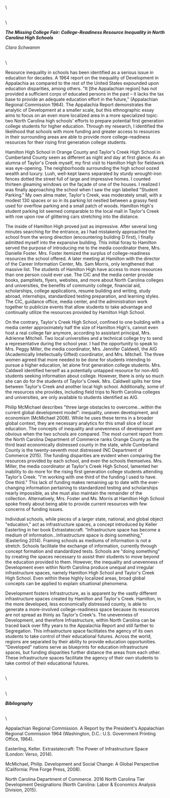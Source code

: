 \

\
\

***The Missing College Fair: College-Readiness Resource Inequality in North Carolina High Schools***

*Clara Schwamm*

\
\

Resource inequality in schools has been identified as a serious issue in
education for decades. A 1964 report on the inequality of Development in
Appalachia as compared to the rest of the United States expounded upon
education disparities, among others. "It [the Appalachian region] has
not provided a sufficient corps of educated persons in the past – it
lacks the tax base to provide an adequate education effort in the
future," (Appalachian Regional Commission 1964). The Appalachia Report
demonstrates the analytic of Development at a smaller scale, but this
ethnographic essay aims to focus on an even more localized area in a
more specialized topic: two North Carolina high schools' efforts to
prepare potential first generation college students for higher
education. Through my research, I identified the likelihood that schools
with more funding and greater access to resources in their surrounding
areas are able to provide more college-readiness resources for their
rising first generation college students.

Hamilton High School in Orange County and Taylor's Creek High School in
Cumberland County seem as different as night and day at first glance. As
an alumna of Taylor's Creek myself, my first visit to Hamilton High for
fieldwork was eye-opening. The neighborhoods surrounding the high school
oozed wealth and luxury. Lush, well-kept lawns separated by sturdy
wrought-iron fences dotted the street full of large and impressive
homes. I counted thirteen gleaming windows on the façade of one of the
houses. I realized I was finally approaching the school when I saw the
sign labelled "Student Parking." My own alma mater, Taylor's Creek, was
moderately small, with a modest 130 spaces or so in its parking lot
nestled between a grassy field used for overflow parking and a small
patch of woods. Hamilton High's student parking lot seemed comparable to
the local mall in Taylor's Creek with row upon row of glittering cars
stretching into the distance.

The inside of Hamilton High proved just as impressive. After several
long minutes searching for the entrance, as I had mistakenly approached
the school from the wrong direction (encountering building D first), I
finally admitted myself into the expansive building. This initial foray
to Hamilton served the purpose of introducing me to the media
coordinator there, Mrs. Danielle Foster. Mrs. Foster itemized the
surplus of college-readiness resources the school offered. A later
meeting at Hamilton with the director of the Career Information Center,
Ms. Sam Morris, only lengthened that massive list. The students of
Hamilton High have access to more resources than one person could ever
use. The CIC and the media center provide books, pamphlets, flyers,
websites, and more about North Carolina colleges and universities, the
benefits of community college, financial aid, scholarships, college
applications, resume building and writing, study abroad, internships,
standardized testing preparation, and learning styles. The CIC, guidance
office, media center, and the administration work together to publicize
events that allow students to take advantage and continually utilize the
resources provided by Hamilton High School.

On the contrary, Taylor's Creek High School, confined to one building
with a media center approximately half the size of Hamilton High's,
cannot even host a real college fair anymore, according to assistant
principal, Mrs. Adrienne Mitchell. Two local universities and a
technical college try to send a representative during the school year. I
had the opportunity to speak to Mrs. Peggy Miller, the media
coordinator, Mrs. Jennifer Caldwell, the AIG (Academically
Intellectually Gifted) coordinator, and Mrs. Mitchell. The three women
agreed that more needed to be done for students intending to pursue a
higher education, let alone first generation college students. Mrs.
Caldwell identified herself as a potentially untapped resource for
non-AIG students seeking information about college. However, there is
only so much she can do for the students of Taylor's Creek. Mrs.
Caldwell splits her time between Taylor's Creek and another local high
school. Additionally, some of the resources she provides, including
field trips to North Carolina colleges and universities, are only
available to students identified as AIG.

Philip McMichael describes "three large obstacles to overcome…within the
current global development model": inequality, uneven development, and
economism (McMichael 2008). While he uses these terms in a broader
global context, they are necessary analytics for this small slice of
local education. The concepts of inequality and unevenness of
development are obvious when the two schools are compared. The most
current report from the North Carolina Department of Commerce ranks
Orange County as the third least economically distressed county in the
state, while Cumberland County is the twenty-seventh most distressed (NC
Department of Commerce 2015). The funding disparities are evident when
comparing the resources provided by each school, and even the schools
themselves. Mrs. Miller, the media coordinator at Taylor's Creek High
School, lamented her inability to do more for the rising first
generation college students attending Taylor's Creek. "I'm working with
one third of the funding I used to have. One third." This lack of
funding makes remaining up to date with the ever-changing information
pertaining to standardized testing and scholarships nearly impossible,
as she must also maintain the remainder of the collection.
Alternatively, Mrs. Foster and Ms. Morris at Hamilton High School spoke
freely about being able to provide current resources with few concerns
of funding issues.

Individual schools, while pieces of a larger state, national, and global
object "education," act as infrastructure spaces, a concept introduced
by Keller Easterling in her book Extrastatecraft. "Infrastructure space
has become a medium of information…Infrastructure space is doing
something," (Easterling 2014). Framing schools as mediums of information
is not a stretch. Schools facilitate the exchange of information,
currently through concept formation and standardized tests. Schools are
"doing something" by creating the spaces necessary to assist their
students to move beyond the education provided to them. However, the
inequality and unevenness of Development even within North Carolina
produce unequal and irregular infrastructure spaces, namely Hamilton
High School and Taylor's Creek High School. Even within these highly
localized areas, broad global concepts can be applied to explain
situational phenomena.

Development fosters Infrastructure, as is apparent by the vastly
different infrastructure spaces created by Hamilton and Taylor's Creek.
Hamilton, in the more developed, less economically distressed county, is
able to generate a more-involved college-readiness space because its
resources are not spread as thinly as Taylor's Creek's. The unevenness
of Development, and therefore Infrastructure, within North Carolina can
be traced back over fifty years to the Appalachia Report and still
farther to Segregation. This infrastructure space facilitates the agency
of its own students to take control of their educational futures. Across
the world, regions are separated by their ability to provide education
opportunities. "Developed" nations serve as blueprints for education
infrastructure spaces, but funding disparities further distance the
areas from each other. These infrastructure spaces facilitate the agency
of their own students to take control of their educational futures.

\
\

\
\

***Bibliography***

\
\

Appalachian Regional Commission. A Report by the President's Appalachian
Regional Commission 1964 (Washington, D.C.: U.S. Government Printing Office,
1964).

Easterling, Keller. Extrastatecraft: The Power of Infrastructure Space
(London: Verso, 2014).

McMichael, Philip. Development and Social Change: A Global Perspective
(California: Pine Forge Press, 2008).

North Carolina Department of Commerce. 2016 North Carolina Tier
Development Designations (North Carolina: Labor & Economics Analysis Division, 2015).
